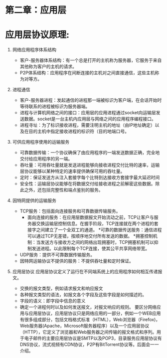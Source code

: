 # 第二章：应用层

# 应用层协议原理:

1. 网络应用程序体系结构

    * 客户-服务器体系结构：有一个总是打开的主机称为服务器，它服务于来自其他称为客户的主机的请求。
    * P2P体系结构：应用程序在间断连接的主机对之间直接通信，这些主机称为对等方。

2. 进程通信

    * 客户-服务器进程：发起通信的进程那一端被标识为客户端，在会话开始时等待联系的进程被标识为服务器端。
    * 进程与计算机网络之间的接口：应用层的应用进程通过socket向运输层发送数据。socket是一台主机内应用层与网络之间的应用程序编程接口。
    * 进程寻址：为了标识接收进程，需要注明主机的地址（由IP地址确定）以及在目的主机中指定接收进程的标识符（目的地端口号。

3. 可供应用程序使用的运输服务

    * 可靠数据传输：一个协议确保了由应用程序的一端发送数据正确，完全地交付给应用程序的另一端。
    * 吞吐量：可用吞吐量就是发送进程能够向接收进程交付比特的速率，运输层协议能够以某种特定的速率提供确保可用的吞吐量。
    * 定时：保证发送方从注入套接字每个比特到达接收方套接字最大延迟时间
    * 安全性：运输层协议能够在将数据交付给接收进程之前解密这些数据。除此之外，还包括完整性和端点鉴别的服务。

4. 因特网提供的运输服务
    * TCP服务：包括面向连接服务和可靠数据传输服务。
        * 面向连接的服务：在应用层数据报文开始流动之前，TCP让客户与服务器交换运输层控制信息。在握手阶段，TCP连接就在两个进程的套接字之间建立了一个全双工的通道。
        *可靠的数据传送服务：通信进程可以通过TCP无差错，按顺序地交付所有发送的数据。
        *拥塞控制机制：当发送方与接收方之间的网络出现拥塞时，TCP拥塞机制可以抑制发送进程。以此限制每个TCP连接，使其公平共享网络带宽。
    * UDP服务：提供不可靠数据传输服务。
    * 因特网运输协议不提供的服务：不提供吞吐量和定时保证。
5. 应用层协议
    应用层协议定义了运行在不同端系统上的应用程序如何相互传递报文。  
    * 交换的报文类型，例如请求报文和响应报文
    * 各种报文类型的语法，如报文各个字段及这些字段是如何描述的。
    * 字段的语义：即字段中信息的意义
    * 确定一个进程何时以及如何发送报文，对报文响应的规则。
    要区分网络应用与应用层协议，应用层协议只是网络应用的一部分，例如一个WEB应用有很多组成部分，包括文档格式标准（HTML），Web浏览器（Firefox)，Web服务器(Apache，Microsoft服务器程序）以及一个应用层协议（HTTP），它定义了浏览器和Web服务器之间传输的报文格式和序列。用于电子邮件的主要应用层协议是SMTP以及POP3，目录服务应用层协议有DNS协议，流式视频有CDN协议，P2P有BitTorrent协议等。后面会一一介绍。

